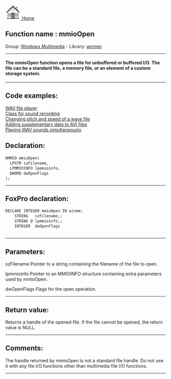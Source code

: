 [<img src="../../images/home.png"> Home ](https://github.com/VFPX/Win32API)  

## Function name : mmioOpen
Group: [Windows Multimedia](../../functions_group.md#Windows_Multimedia)  -  Library: [winmm](../../../libraries.md#winmm)  
***  


#### The mmioOpen function opens a file for unbuffered or buffered I/O. The file can be a standard file, a memory file, or an element of a custom storage system.
***  


## Code examples:
[WAV file player](../../samples/sample_417.md)  
[Class for sound recording](../../samples/sample_420.md)  
[Changing pitch and speed of a wave file](../../samples/sample_422.md)  
[Adding supplementary data to AVI files](../../samples/sample_481.md)  
[Playing WAV sounds simultaneously](../../samples/sample_523.md)  

## Declaration:
```foxpro  
HMMIO mmioOpen(
  LPSTR szFilename,
  LPMMIOINFO lpmmioinfo,
  DWORD dwOpenFlags
);  
```  
***  


## FoxPro declaration:
```foxpro  
DECLARE INTEGER mmioOpen IN winmm;
	STRING   szFilename,;
	STRING @ lpmmioinfo,;
	INTEGER  dwOpenFlags
  
```  
***  


## Parameters:
szFilename 
Pointer to a string containing the filename of the file to open. 

lpmmioinfo 
Pointer to an MMIOINFO structure containing extra parameters used by mmioOpen.

dwOpenFlags 
Flags for the open operation.
  
***  


## Return value:
Returns a handle of the opened file. If the file cannot be opened, the return value is NULL.  
***  


## Comments:
The handle returned by mmioOpen is not a standard file handle. Do not use it with any file I/O functions other than multimedia file I/O functions.  
  
***  

